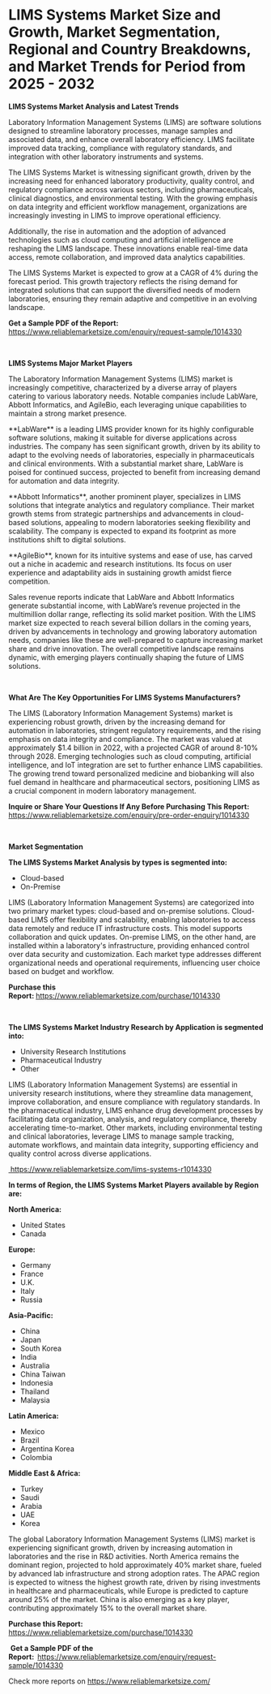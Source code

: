 <p><h1>LIMS Systems Market Size and Growth, Market Segmentation, Regional and Country Breakdowns, and Market Trends for Period from 2025 -  2032</h1></p><p><strong>LIMS Systems Market Analysis and Latest Trends</strong></p>
<p><p>Laboratory Information Management Systems (LIMS) are software solutions designed to streamline laboratory processes, manage samples and associated data, and enhance overall laboratory efficiency. LIMS facilitate improved data tracking, compliance with regulatory standards, and integration with other laboratory instruments and systems. </p><p>The LIMS Systems Market is witnessing significant growth, driven by the increasing need for enhanced laboratory productivity, quality control, and regulatory compliance across various sectors, including pharmaceuticals, clinical diagnostics, and environmental testing. With the growing emphasis on data integrity and efficient workflow management, organizations are increasingly investing in LIMS to improve operational efficiency.</p><p>Additionally, the rise in automation and the adoption of advanced technologies such as cloud computing and artificial intelligence are reshaping the LIMS landscape. These innovations enable real-time data access, remote collaboration, and improved data analytics capabilities. </p><p>The LIMS Systems Market is expected to grow at a CAGR of 4% during the forecast period. This growth trajectory reflects the rising demand for integrated solutions that can support the diversified needs of modern laboratories, ensuring they remain adaptive and competitive in an evolving landscape.</p></p>
<p><strong>Get a Sample PDF of the Report:&nbsp;</strong> <a href="https://www.reliablemarketsize.com/enquiry/request-sample/1014330?utm_campaign=2307&utm_medium=2&utm_source=Github&utm_content=ia&utm_term=06032025&utm_id=lims-systems">https://www.reliablemarketsize.com/enquiry/request-sample/1014330</a></p>
<p>&nbsp;</p>
<p><strong>LIMS Systems Major Market Players</strong></p>
<p><p>The Laboratory Information Management Systems (LIMS) market is increasingly competitive, characterized by a diverse array of players catering to various laboratory needs. Notable companies include LabWare, Abbott Informatics, and AgileBio, each leveraging unique capabilities to maintain a strong market presence.</p><p>**LabWare** is a leading LIMS provider known for its highly configurable software solutions, making it suitable for diverse applications across industries. The company has seen significant growth, driven by its ability to adapt to the evolving needs of laboratories, especially in pharmaceuticals and clinical environments. With a substantial market share, LabWare is poised for continued success, projected to benefit from increasing demand for automation and data integrity.</p><p>**Abbott Informatics**, another prominent player, specializes in LIMS solutions that integrate analytics and regulatory compliance. Their market growth stems from strategic partnerships and advancements in cloud-based solutions, appealing to modern laboratories seeking flexibility and scalability. The company is expected to expand its footprint as more institutions shift to digital solutions.</p><p>**AgileBio**, known for its intuitive systems and ease of use, has carved out a niche in academic and research institutions. Its focus on user experience and adaptability aids in sustaining growth amidst fierce competition.</p><p>Sales revenue reports indicate that LabWare and Abbott Informatics generate substantial income, with LabWare’s revenue projected in the multimillion dollar range, reflecting its solid market position. With the LIMS market size expected to reach several billion dollars in the coming years, driven by advancements in technology and growing laboratory automation needs, companies like these are well-prepared to capture increasing market share and drive innovation. The overall competitive landscape remains dynamic, with emerging players continually shaping the future of LIMS solutions.</p></p>
<p>&nbsp;</p>
<p><strong>What Are The Key Opportunities For LIMS Systems Manufacturers?</strong></p>
<p><p>The LIMS (Laboratory Information Management Systems) market is experiencing robust growth, driven by the increasing demand for automation in laboratories, stringent regulatory requirements, and the rising emphasis on data integrity and compliance. The market was valued at approximately $1.4 billion in 2022, with a projected CAGR of around 8-10% through 2028. Emerging technologies such as cloud computing, artificial intelligence, and IoT integration are set to further enhance LIMS capabilities. The growing trend toward personalized medicine and biobanking will also fuel demand in healthcare and pharmaceutical sectors, positioning LIMS as a crucial component in modern laboratory management.</p></p>
<p><strong>Inquire or Share Your Questions If Any Before Purchasing This Report:</strong> <a href="https://www.reliablemarketsize.com/enquiry/pre-order-enquiry/1014330?utm_campaign=2307&utm_medium=2&utm_source=Github&utm_content=ia&utm_term=06032025&utm_id=lims-systems">https://www.reliablemarketsize.com/enquiry/pre-order-enquiry/1014330</a></p>
<p>&nbsp;</p>
<p><strong>Market Segmentation</strong></p>
<p><strong>The LIMS Systems Market Analysis by types is segmented into:</strong></p>
<p><ul><li>Cloud-based</li><li>On-Premise</li></ul></p>
<p><p>LIMS (Laboratory Information Management Systems) are categorized into two primary market types: cloud-based and on-premise solutions. Cloud-based LIMS offer flexibility and scalability, enabling laboratories to access data remotely and reduce IT infrastructure costs. This model supports collaboration and quick updates. On-premise LIMS, on the other hand, are installed within a laboratory's infrastructure, providing enhanced control over data security and customization. Each market type addresses different organizational needs and operational requirements, influencing user choice based on budget and workflow.</p></p>
<p><strong>Purchase this Report:&nbsp;</strong><a href="https://www.reliablemarketsize.com/purchase/1014330?utm_campaign=2307&utm_medium=2&utm_source=Github&utm_content=ia&utm_term=06032025&utm_id=lims-systems">https://www.reliablemarketsize.com/purchase/1014330</a></p>
<p>&nbsp;</p>
<p><strong>The LIMS Systems Market Industry Research by Application is segmented into:</strong></p>
<p><ul><li>University Research Institutions</li><li>Pharmaceutical Industry</li><li>Other</li></ul></p>
<p><p>LIMS (Laboratory Information Management Systems) are essential in university research institutions, where they streamline data management, improve collaboration, and ensure compliance with regulatory standards. In the pharmaceutical industry, LIMS enhance drug development processes by facilitating data organization, analysis, and regulatory compliance, thereby accelerating time-to-market. Other markets, including environmental testing and clinical laboratories, leverage LIMS to manage sample tracking, automate workflows, and maintain data integrity, supporting efficiency and quality control across diverse applications.</p></p>
<p><a href="https://www.reliablemarketsize.com/lims-systems-r1014330?utm_campaign=2307&utm_medium=2&utm_source=Github&utm_content=ia&utm_term=06032025&utm_id=lims-systems">&nbsp;https://www.reliablemarketsize.com/lims-systems-r1014330</a></p>
<p><strong>In terms of Region, the LIMS Systems Market Players available by Region are:</strong></p>
<p>
    <p> <strong> North America: </strong>
        <ul>
            <li>United States</li>
            <li>Canada</li>
        </ul>
        </p> 
    <p> <strong> Europe: </strong>
        <ul>
            <li>Germany</li>
            <li>France</li>
            <li>U.K.</li>
            <li>Italy</li>
            <li>Russia</li>
        </ul>
        </p> 
    <p> <strong> Asia-Pacific: </strong>
        <ul>
            <li>China</li>
            <li>Japan</li>
            <li>South Korea</li>
            <li>India</li>
            <li>Australia</li>
            <li>China Taiwan</li>
            <li>Indonesia</li>
            <li>Thailand</li>
            <li>Malaysia</li>
        </ul>
        </p> 
    <p> <strong> Latin America: </strong>
        <ul>
            <li>Mexico</li>
            <li>Brazil</li>
            <li>Argentina Korea</li>
            <li>Colombia</li>
        </ul>
        </p> 
    <p> <strong> Middle East & Africa: </strong>
        <ul>
            <li>Turkey</li>
            <li>Saudi</li>
            <li>Arabia</li>
            <li>UAE</li>
            <li>Korea</li>
        </ul>
    </p>
    </p>
<p><p>The global Laboratory Information Management Systems (LIMS) market is experiencing significant growth, driven by increasing automation in laboratories and the rise in R&D activities. North America remains the dominant region, projected to hold approximately 40% market share, fueled by advanced lab infrastructure and strong adoption rates. The APAC region is expected to witness the highest growth rate, driven by rising investments in healthcare and pharmaceuticals, while Europe is predicted to capture around 25% of the market. China is also emerging as a key player, contributing approximately 15% to the overall market share.</p></p>
<p><strong>Purchase this Report: </strong><a href="https://www.reliablemarketsize.com/purchase/1014330?utm_campaign=2307&utm_medium=2&utm_source=Github&utm_content=ia&utm_term=06032025&utm_id=lims-systems">https://www.reliablemarketsize.com/purchase/1014330</a></p>
<p>&nbsp;<strong>Get a Sample PDF of the Report:&nbsp;&nbsp;</strong><a href="https://www.reliablemarketsize.com/enquiry/request-sample/1014330?utm_campaign=2307&utm_medium=2&utm_source=Github&utm_content=ia&utm_term=06032025&utm_id=lims-systems">https://www.reliablemarketsize.com/enquiry/request-sample/1014330</a></p>
<p><strong></strong></p>
<p>Check more reports on <a href="https://www.reliablemarketsize.com/?utm_campaign=2307&utm_medium=2&utm_source=Github&utm_content=ia&utm_term=06032025&utm_id=lims-systems">https://www.reliablemarketsize.com/</a></p>